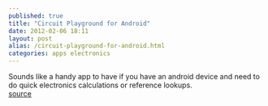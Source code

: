 ```yaml
---
published: true
title: "Circuit Playground for Android"
date: 2012-02-06 18:11
layout: post
alias: /circuit-playground-for-android.html
categories: apps electronics
---
```

Sounds like a handy app to have if you have an android device and need to do quick electronics calculations or reference lookups.
<br /><a href="http://adafruit.com/circuitplayground">source</a>
